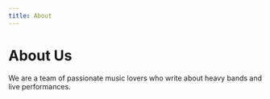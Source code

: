 ```yaml
---
title: About
---
```


<h1>About Us</h1>

We are a team of passionate music lovers who write about heavy bands and live performances.